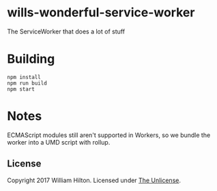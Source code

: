 # wills-wonderful-service-worker
The ServiceWorker that does a lot of stuff

# Building
```
npm install
npm run build
npm start
```

# Notes

ECMAScript modules still aren't supported in Workers, so we bundle the worker into a UMD script with rollup.

## License

Copyright 2017 William Hilton.
Licensed under [The Unlicense](http://unlicense.org/).
